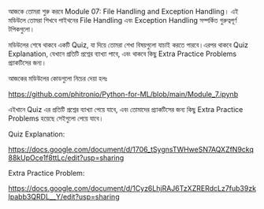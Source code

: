 আজকে তোমরা শুরু করবে Module 07: File Handling and Exception Handling। এই মডিউলে তোমরা শিখবে পাইথনের File Handling এবং Exception Handling সম্পর্কিত গুরুত্বপূর্ণ টপিকগুলো।



মডিউলের শেষে থাকবে একটি Quiz, যা দিয়ে তোমরা শেখা বিষয়গুলো যাচাই করতে পারবে।এরপর থাকবে Quiz Explanation, যেখানে প্রতিটি প্রশ্নের ব্যাখ্যা পাবে, এবং থাকবে কিছু Extra Practice Problems প্র্যাকটিসের জন্য।



আজকের মডিউলের কোডগুলো নিচের দেয়া হলঃ

https://github.com/phitronio/Python-for-ML/blob/main/Module_7.ipynb


এইখানে Quiz এর প্রতিটি প্রশ্নের ব্যাখ্যা পেয়ে যাবে, এবং তোমাদের প্র্যাকটিসের জন্য কিছু Extra Practice Problems হয়েছে সেইগুলো পেয়ে যাবে।

Quiz Explanation:

https://docs.google.com/document/d/1706_tSygnsTWHweSN7AQXZfN9ckq88kUpOce1f8ttLc/edit?usp=sharing



Extra Practice Problem:

https://docs.google.com/document/d/1Cyz6LhjRAJ6TzXZRERdcLz7fub39zkIpabb3QRDL__Y/edit?usp=sharing
